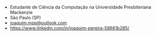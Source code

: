 - Estudante de Ciência da Computação na Universidade Presbiteriana Mackenzie
- São Paulo (SP)
- joaquim.mpp@outlook.com
- https://www.linkedin.com/in/joaquim-pereira-58661b285/
